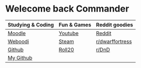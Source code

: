 # Welecome back Commander


| Studying & Coding |Fun & Games        | Reddit goodies |
|:-------------|:------------------|:------|
| [Moodle](https://moodle.oulu.fi/) | [Youtube](https://www.youtube.com) | [Reddit](https://old.reddit.com/)  |
| [Weboodi](https://weboodi.oulu.fi/oodi/etusivu.html) | [Steam](https://store.steampowered.com/)   | [r/dwarffortress](https://old.reddit.com/r/dwarffortress/) |
| [Github](https://www.github.com)       | [Roll20](https://roll20.net/) | [r/DnD](https://old.reddit.com/r/DnD/) |
| [My Github](https://github.com/Sbonge) |  | |
